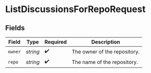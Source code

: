 # ListDiscussionsForRepoRequest


## Fields

| Field                        | Type                         | Required                     | Description                  |
| ---------------------------- | ---------------------------- | ---------------------------- | ---------------------------- |
| `owner`                      | *string*                     | :heavy_check_mark:           | The owner of the repository. |
| `repo`                       | *string*                     | :heavy_check_mark:           | The name of the repository.  |